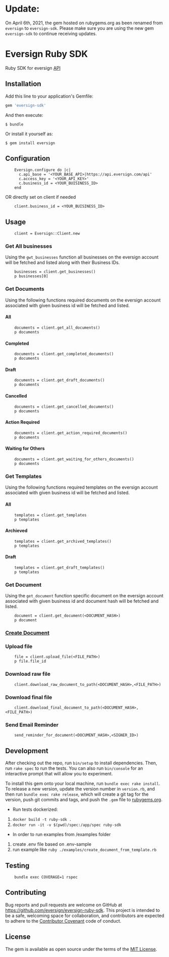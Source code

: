 # Update:

On April 6th, 2021, the gem hosted on rubygems.org as been renamed from `eversign` to `eversign-sdk`. Please make sure you are using the new gem `eversign-sdk` to continue receiving updates.

# Eversign Ruby SDK

Ruby SDK for eversign [API](https://eversign.com/api/documentation)

## Installation

Add this line to your application's Gemfile:

```ruby
gem 'eversign-sdk'
```

And then execute:

    $ bundle

Or install it yourself as:

    $ gem install eversign

## Configuration

		Eversign.configure do |c|
		  c.api_base = '<YOUR_BASE_API>|https://api.eversign.com/api'
		  c.access_key = '<YOUR_API_KEY>'
		  c.business_id = <YOUR_BUISINESS_ID>
		end

OR directly set on client if needed

		client.business_id = <YOUR_BUISINESS_ID>


## Usage

		client = Eversign::Client.new

### Get All businesses
Using the `gwt_businesses` function all businesses on the eversign account will be fetched and listed along with their Business IDs.


		businesses = client.get_businesses()
		p businesses[0]


### Get Documents
Using the following functions required documents on the eversign account associated with given business id will be fetched and listed.

#### All

		documents = client.get_all_documents()
		p documents

#### Completed

		documents = client.get_completed_documents()
		p documents

#### Draft

		documents = client.get_draft_documents()
		p documents

#### Cancelled

		documents = client.get_cancelled_documents()
		p documents

#### Action Required

		documents = client.get_action_required_documents()
		p documents

#### Waiting for Others

		documents = client.get_waiting_for_others_documents()
		p documents


### Get Templates
Using the following functions required templates on the eversign account associated with given business id will be fetched and listed.

#### All

		templates = client.get_templates
		p templates

#### Archieved

		templates = client.get_archived_templates()
		p templates

#### Draft

		templates = client.get_draft_templates()
		p templates

### Get Document
Using the `get_document` function specific document on the eversign account associated with given business id and document hash will be fetched and listed.

		document = client.get_document(<DOCUMENT_HASH>)
		p document


### [Create Document](/examples/create_document.rb)

### Upload file
		
		file = client.upload_file(<FILE_PATH>)
		p file.file_id

### Download raw file
		
		client.download_raw_document_to_path(<DOCUMENT_HASH>,<FILE_PATH>)

### Download final file
		
		client.download_final_document_to_path(<DOCUMENT_HASH>,<FILE_PATH>)

### Send Email Reminder

		send_reminder_for_document(<DOCUMENT_HASH>,<SIGNER_ID>)

## Development

After checking out the repo, run `bin/setup` to install dependencies. Then, run `rake spec` to run the tests. You can also run `bin/console` for an interactive prompt that will allow you to experiment.

To install this gem onto your local machine, run `bundle exec rake install`. To release a new version, update the version number in `version.rb`, and then run `bundle exec rake release`, which will create a git tag for the version, push git commits and tags, and push the `.gem` file to [rubygems.org](https://rubygems.org).

- Run tests dockerized:

1. `docker build -t ruby-sdk .`
2. `docker run -it -v $(pwd)/spec:/app/spec ruby-sdk`

- In order to run examples from /examples folder

1. create .env file based on .env-sample
2. run example like `ruby ./examples/create_document_from_template.rb`

## Testing

		bundle exec COVERAGE=1 rspec
		
## Contributing

Bug reports and pull requests are welcome on GitHub at https://github.com/eversign/eversign-ruby-sdk. This project is intended to be a safe, welcoming space for collaboration, and contributors are expected to adhere to the [Contributor Covenant](http://contributor-covenant.org) code of conduct.


## License

The gem is available as open source under the terms of the [MIT License](http://opensource.org/licenses/MIT).
